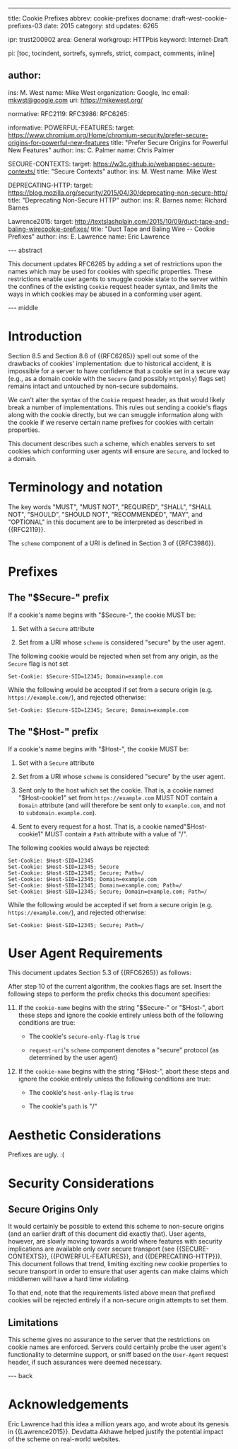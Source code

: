 ---
title: Cookie Prefixes
abbrev: cookie-prefixes
docname: draft-west-cookie-prefixes-03
date: 2015
category: std
updates: 6265

ipr: trust200902
area: General
workgroup: HTTPbis
keyword: Internet-Draft

pi: [toc, tocindent, sortrefs, symrefs, strict, compact, comments, inline]

author:
-
  ins: M. West
  name: Mike West
  organization: Google, Inc
  email: mkwst@google.com
  uri: https://mikewest.org/

normative:
  RFC2119:
  RFC3986:
  RFC6265:

informative:
  POWERFUL-FEATURES:
    target: https://www.chromium.org/Home/chromium-security/prefer-secure-origins-for-powerful-new-features
    title: "Prefer Secure Origins for Powerful New Features"
    author:
      ins: C. Palmer
      name: Chris Palmer

  SECURE-CONTEXTS:
    target: https://w3c.github.io/webappsec-secure-contexts/
    title: "Secure Contexts"
    author:
      ins: M. West
      name: Mike West

  DEPRECATING-HTTP:
    target: https://blog.mozilla.org/security/2015/04/30/deprecating-non-secure-http/
    title: "Deprecating Non-Secure HTTP"
    author:
      ins: R. Barnes
      name: Richard Barnes

  Lawrence2015:
    target: http://textslashplain.com/2015/10/09/duct-tape-and-baling-wirecookie-prefixes/
    title: "Duct Tape and Baling Wire -- Cookie Prefixes"
    author:
      ins: E. Lawrence
      name: Eric Lawrence

--- abstract

This document updates RFC6265 by adding a set of restrictions upon the names
which may be used for cookies with specific properties. These restrictions
enable user agents to smuggle cookie state to the server within the confines
of the existing `Cookie` request header syntax, and limits the ways in which
cookies may be abused in a conforming user agent.

--- middle

# Introduction

Section 8.5 and Section 8.6 of {{RFC6265}} spell out some of the drawbacks of
cookies' implementation: due to historical accident, it is impossible for a
server to have confidence that a cookie set in a secure way (e.g., as a
domain cookie with the `Secure` (and possibly `HttpOnly`) flags set) remains
intact and untouched by non-secure subdomains.

We can't alter the syntax of the `Cookie` request header, as that would likely
break a number of implementations. This rules out sending a cookie's flags along
with the cookie directly, but we can smuggle information along with the cookie
if we reserve certain name prefixes for cookies with certain properties.

This document describes such a scheme, which enables servers to set cookies
which conforming user agents will ensure are `Secure`, and locked to a domain.

# Terminology and notation

The key words "MUST", "MUST NOT", "REQUIRED", "SHALL", "SHALL NOT", "SHOULD",
"SHOULD NOT", "RECOMMENDED", "MAY", and "OPTIONAL" in this document are to be
interpreted as described in {{RFC2119}}.

The `scheme` component of a URI is defined in Section 3 of {{RFC3986}}.

# Prefixes

## The "$Secure-" prefix

If a cookie's name begins with "$Secure-", the cookie MUST be:

1.  Set with a `Secure` attribute

2.  Set from a URI whose `scheme` is considered "secure" by the user agent.

The following cookie would be rejected when set from any origin, as the `Secure`
flag is not set

    Set-Cookie: $Secure-SID=12345; Domain=example.com

While the following would be accepted if set from a secure origin (e.g.
`https://example.com/`), and rejected otherwise:

    Set-Cookie: $Secure-SID=12345; Secure; Domain=example.com

## The "$Host-" prefix

If a cookie's name begins with "$Host-", the cookie MUST be:

1.  Set with a `Secure` attribute

2.  Set from a URI whose `scheme` is considered "secure" by the user agent.

3.  Sent only to the host which set the cookie. That is, a cookie named
    "$Host-cookie1" set from `https://example.com` MUST NOT contain a `Domain`
    attribute (and will therefore be sent only to `example.com`, and not to
    `subdomain.example.com`).

4.  Sent to every request for a host. That is, a cookie named"$Host-cookie1"
    MUST contain a `Path` attribute with a value of "/".

The following cookies would always be rejected:

    Set-Cookie: $Host-SID=12345
    Set-Cookie: $Host-SID=12345; Secure
    Set-Cookie: $Host-SID=12345; Secure; Path=/
    Set-Cookie: $Host-SID=12345; Domain=example.com
    Set-Cookie: $Host-SID=12345; Domain=example.com; Path=/
    Set-Cookie: $Host-SID=12345; Secure; Domain=example.com; Path=/

While the following would be accepted if set from a secure origin (e.g.
`https://example.com/`), and rejected otherwise:

    Set-Cookie: $Host-SID=12345; Secure; Path=/

# User Agent Requirements

This document updates Section 5.3 of {{RFC6265}} as follows:

After step 10 of the current algorithm, the cookies flags are set. Insert the
following steps to perform the prefix checks this document specifies:

11.  If the `cookie-name` begins with the string "$Secure-" or "$Host-",
     abort these steps and ignore the cookie entirely unless both of the
     following conditions are true:

     *   The cookie's `secure-only-flag` is `true`

     *   `request-uri`'s `scheme` component denotes a "secure" protocol (as
         determined by the user agent)

12.  If the `cookie-name` begins with the string "$Host-", abort these
     steps and ignore the cookie entirely unless the following conditions are
     true:

     *   The cookie's `host-only-flag` is `true`

     *   The cookie's `path` is "/"

# Aesthetic Considerations

Prefixes are ugly. :(

# Security Considerations

## Secure Origins Only

It would certainly be possible to extend this scheme to non-secure origins (and
an earlier draft of this document did exactly that). User agents, however, are
slowly moving towards a world where features with security implications are
available only over secure transport (see {{SECURE-CONTEXTS}},
{{POWERFUL-FEATURES}}, and {{DEPRECATING-HTTP}}). This document follows that
trend, limiting exciting new cookie properties to secure transport in order to
ensure that user agents can make claims which middlemen will have a hard time
violating.

To that end, note that the requirements listed above mean that prefixed cookies
will be rejected entirely if a non-secure origin attempts to set them.

## Limitations

This scheme gives no assurance to the server that the restrictions on cookie
names are enforced. Servers could certainly probe the user agent's functionality
to determine support, or sniff based on the `User-Agent` request header, if
such assurances were deemed necessary.

--- back

# Acknowledgements

Eric Lawrence had this idea a million years ago, and wrote about its genesis in
{{Lawrence2015}}. Devdatta Akhawe helped justify the potential impact of the
scheme on real-world websites.
